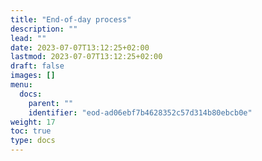 ```yaml
---
title: "End-of-day process"
description: ""
lead: ""
date: 2023-07-07T13:12:25+02:00
lastmod: 2023-07-07T13:12:25+02:00
draft: false
images: []
menu:
  docs:
    parent: ""
    identifier: "eod-ad06ebf7b4628352c57d314b80ebcb0e"
weight: 17
toc: true
type: docs
---
```

